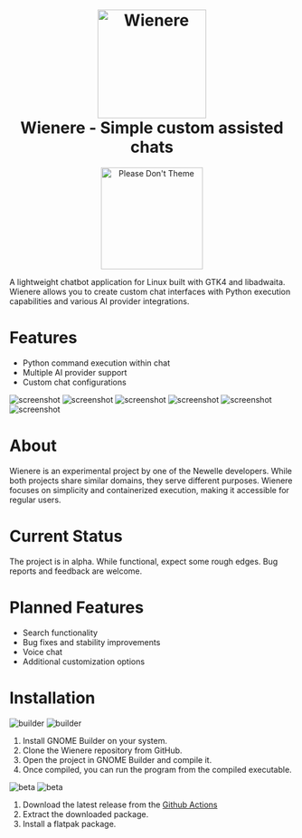<h1 align="center">
  <img src="https://raw.githubusercontent.com/qwersyk/Wienere/master/data/icons/hicolor/scalable/apps/io.github.qwersyk.Wienere.svg" alt="Wienere" width="192" height="192"/>
  <br>
  Wienere - Simple custom assisted chats
</h1>
<p align="center">
<a href="https://stopthemingmy.app">
    <img width="180" alt="Please Don't Theme" src="https://stopthemingmy.app/badge.svg"/>
  </a>
  <br>
</p>
A lightweight chatbot application for Linux built with GTK4 and libadwaita. Wienere allows you to create custom chat interfaces with Python execution capabilities and various AI provider integrations.

# Features
- Python command execution within chat
- Multiple AI provider support
- Custom chat configurations

![screenshot](https://raw.githubusercontent.com/qwersyk/Wienere/master/data/screenshots/screenshot1.png#gh-light-mode-only)
![screenshot](https://raw.githubusercontent.com/qwersyk/Wienere/master/data/screenshots/screenshot4.png#gh-dark-mode-only)
![screenshot](https://raw.githubusercontent.com/qwersyk/Wienere/master/data/screenshots/screenshot2.png#gh-light-mode-only)
![screenshot](https://raw.githubusercontent.com/qwersyk/Wienere/master/data/screenshots/screenshot5.png#gh-dark-mode-only)
![screenshot](https://raw.githubusercontent.com/qwersyk/Wienere/master/data/screenshots/screenshot3.png#gh-light-mode-only)
![screenshot](https://raw.githubusercontent.com/qwersyk/Wienere/master/data/screenshots/screenshot6.png#gh-dark-mode-only)


# About
Wienere is an experimental project by one of the Newelle developers. While both projects share similar domains, they serve different purposes. Wienere focuses on simplicity and containerized execution, making it accessible for regular users.

# Current Status
The project is in alpha. While functional, expect some rough edges. Bug reports and feedback are welcome.

# Planned Features
- Search functionality
- Bug fixes and stability improvements
- Voice chat
- Additional customization options

# Installation
![builder](https://raw.githubusercontent.com/qwersyk/Assets/master/builder.svg#gh-light-mode-only)
![builder](https://raw.githubusercontent.com/qwersyk/Assets/master/builder-dark.svg#gh-dark-mode-only)

1. Install GNOME Builder on your system.
2. Clone the Wienere repository from GitHub.
3. Open the project in GNOME Builder and compile it.
4. Once compiled, you can run the program from the compiled executable.

![beta](https://raw.githubusercontent.com/qwersyk/Assets/master/beta.svg#gh-light-mode-only)
![beta](https://raw.githubusercontent.com/qwersyk/Assets/master/beta-dark.svg#gh-dark-mode-only)

1. Download the latest release from the [Github Actions](https://github.com/qwersyk/Wienere/actions)
2. Extract the downloaded package.
3. Install a flatpak package.
